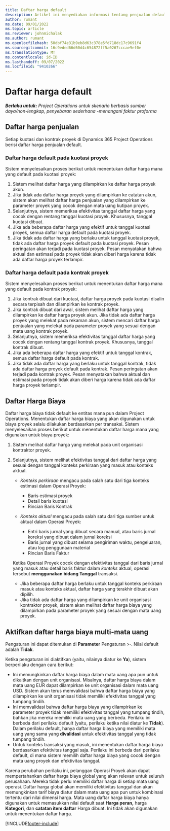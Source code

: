 ```yaml
---
title: Daftar harga default
description: Artikel ini menyediakan informasi tentang penjualan default dan daftar harga biaya dalam Operasi Proyek.
author: rumant
ms.date: 09/01/2022
ms.topic: article
ms.reviewer: johnmichalak
ms.author: rumant
ms.openlocfilehash: 50dbf74e31b9eb8d63c378e5fd718dc17c9691f4
ms.sourcegitcommit: 16c9eded66d60d4c654872ff5a0267cccae9ef0e
ms.translationtype: MT
ms.contentlocale: id-ID
ms.lasthandoff: 09/07/2022
ms.locfileid: "9410266"
---
```

# <a name="default-price-lists"></a>Daftar harga default

_**Berlaku untuk:** Project Operations untuk skenario berbasis sumber daya/non-lengkap, penyebaran sederhana -menangani faktur proforma_

## <a name="sales-price-lists"></a>Daftar harga penjualan

Setiap kuotasi dan kontrak proyek di Dynamics 365 Project Operations berisi daftar harga penjualan default. 

### <a name="price-list-default-on-project-quotes"></a>Daftar harga default pada kuotasi proyek
Sistem menyelesaikan proses berikut untuk menentukan daftar harga mana yang default pada kuotasi proyek:

1. Sistem melihat daftar harga yang dilampirkan ke daftar harga proyek akun. 
1. Jika tidak ada daftar harga proyek yang dilampirkan ke catatan akun, sistem akan melihat daftar harga penjualan yang dilampirkan ke parameter proyek yang cocok dengan mata uang kutipan proyek.
1. Selanjutnya, sistem memeriksa efektivitas tanggal daftar harga yang cocok dengan rentang tanggal kuotasi proyek. Khususnya, tanggal kuotasi dibuat.
1. Jika ada beberapa daftar harga yang efektif untuk tanggal kuotasi proyek, semua daftar harga default pada kuotasi proyek.
1. Jika tidak ada daftar harga yang berlaku untuk tanggal kuotasi proyek, tidak ada daftar harga proyek default pada kuotasi proyek. Pesan peringatan akan terjadi pada kuotasi proyek. Pesan menyatakan bahwa aktual dan estimasi pada proyek tidak akan diberi harga karena tidak ada daftar harga proyek terlampir.

### <a name="price-list-default-on-project-contracts"></a>Daftar harga default pada kontrak proyek 
Sistem menyelesaikan proses berikut untuk menentukan daftar harga mana yang default pada kontrak proyek:

1. Jika kontrak dibuat dari kuotasi, daftar harga proyek pada kuotasi disalin secara terpisah dan dilampirkan ke kontrak proyek.
1. Jika kontrak dibuat dari awal, sistem melihat daftar harga yang dilampirkan ke daftar harga proyek akun. Jika tidak ada daftar harga proyek yang melekat pada rekaman akun, sistem mencari daftar harga penjualan yang melekat pada parameter proyek yang sesuai dengan mata uang kontrak proyek.
1. Selanjutnya, sistem memeriksa efektivitas tanggal daftar harga yang cocok dengan rentang tanggal kontrak proyek. Khususnya, tanggal kontrak dibuat.
1. Jika ada beberapa daftar harga yang efektif untuk tanggal kontrak, semua daftar harga default pada kontrak.
1. Jika tidak ada daftar harga yang berlaku untuk tanggal kontrak, tidak ada daftar harga proyek default pada kontrak. Pesan peringatan akan terjadi pada kontrak proyek. Pesan menyatakan bahwa aktual dan estimasi pada proyek tidak akan diberi harga karena tidak ada daftar harga proyek terlampir.

## <a name="cost-price-lists"></a>Daftar Harga Biaya

Daftar harga biaya tidak default ke entitas mana pun dalam Project Operations. Menentukan daftar harga biaya yang akan digunakan untuk biaya proyek selalu dilakukan berdasarkan per transaksi. Sistem menyelesaikan proses berikut untuk menentukan daftar harga mana yang digunakan untuk biaya proyek:

1. Sistem melihat daftar harga yang melekat pada unit organisasi kontraktor proyek.
1. Selanjutnya, sistem melihat efektivitas tanggal dari daftar harga yang sesuai dengan tanggal konteks perkiraan yang masuk atau konteks aktual.

    - *Konteks perkiraan* mengacu pada salah satu dari tiga konteks estimasi dalam Operasi Proyek:

        - Baris estimasi proyek
        - Detail baris kuotasi
        - Rincian Baris Kontrak

    - *Konteks aktual* mengacu pada salah satu dari tiga sumber untuk aktual dalam Operasi Proyek:

       - Entri baris jurnal yang dibuat secara manual, atau baris jurnal koreksi yang dibuat dalam jurnal koreksi
       - Baris jurnal yang dibuat selama pengiriman waktu, pengeluaran, atau log penggunaan material
       - Rincian Baris Faktur

    Ketika Operasi Proyek cocok dengan efektivitas tanggal dari baris jurnal yang masuk atau detail baris faktur dalam *konteks* aktual, operasi tersebut **menggunakan bidang Tanggal** transaksi.

    - Jika beberapa daftar harga berlaku untuk tanggal konteks perkiraan masuk atau konteks aktual, daftar harga yang terakhir dibuat akan dipilih.
    - Jika tidak ada daftar harga yang dilampirkan ke unit organisasi kontraktor proyek, sistem akan melihat daftar harga biaya yang dilampirkan pada parameter proyek yang sesuai dengan mata uang proyek.

## <a name="enable-multi-currency-cost-price-list"></a>Aktifkan daftar harga biaya multi-mata uang

Pengaturan ini dapat ditemukan di **Parameter** Pengaturan \>**·**. Nilai default adalah **Tidak**.

Ketika pengaturan ini diaktifkan (yaitu, nilainya diatur ke **Ya**), sistem berperilaku dengan cara berikut:

- Ini memungkinkan daftar harga biaya dalam mata uang apa pun untuk dikaitkan dengan unit organisasi. Misalnya, daftar harga biaya dalam mata uang EUR dapat dilampirkan ke unit organisasi dalam mata uang USD. Sistem akan terus memvalidasi bahwa daftar harga biaya yang dilampirkan ke unit organisasi tidak memiliki efektivitas tanggal yang tumpang tindih.
- Ini memvalidasi bahwa daftar harga biaya yang dilampirkan ke parameter proyek tidak memiliki efektivitas tanggal yang tumpang tindih, bahkan jika mereka memiliki mata uang yang berbeda. Perilaku ini berbeda dari perilaku default (yaitu, perilaku ketika nilai diatur ke **Tidak**). Dalam perilaku default, hanya daftar harga biaya yang memiliki mata uang yang sama yang **divalidasi** untuk efektivitas tanggal yang tidak tumpang tindih.
- Untuk konteks transaksi yang masuk, ini menentukan daftar harga biaya berdasarkan efektivitas tanggal saja. Perilaku ini berbeda dari perilaku default, di mana sistem memilih daftar harga biaya yang cocok dengan mata uang proyek dan efektivitas tanggal.

Karena perubahan perilaku ini, pelanggan Operasi Proyek akan dapat mempertahankan daftar harga biaya global yang akan relevan untuk seluruh perusahaan. Mereka tidak perlu memiliki daftar harga di setiap mata uang operasi. Daftar harga global akan memiliki efektivitas tanggal dan akan memungkinkan tarif biaya diatur dalam mata uang apa pun untuk kombinasi tertentu dari nilai dimensi harga. Mata uang daftar harga biaya hanya digunakan untuk memasukkan nilai default saat **Harga peran,** harga **Kategori**, dan **catatan item daftar** Harga dibuat. Ini tidak akan digunakan untuk menentukan daftar harga.

[!INCLUDE[footer-include](../includes/footer-banner.md)]
